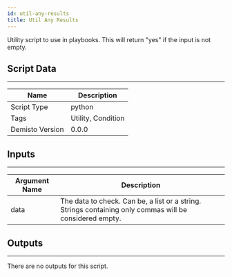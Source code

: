 ```yaml
---
id: util-any-results
title: Util Any Results
---
```


Utility script to use in playbooks. This will return "yes" if the input is not empty.

## Script Data
---

| **Name** | **Description** |
| --- | --- |
| Script Type | python |
| Tags | Utility, Condition |
| Demisto Version | 0.0.0 |

## Inputs
---

| **Argument Name** | **Description** |
| --- | --- |
| data | The data to check. Can be, a list or a string. Strings containing only commas will be considered empty. |

## Outputs
---
There are no outputs for this script.
